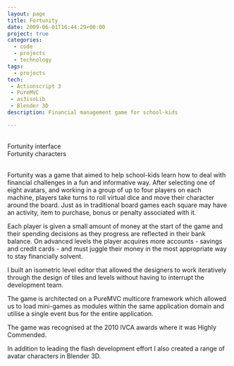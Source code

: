 ```yaml
---
layout: page
title: Fortunity
date: 2009-06-01T16:44:29+00:00
project: true
categories:
  - code
  - projects
  - technology
tags:
  - projects
tech:
 - Actionscript 3
 - PureMVC
 - as3isoLib
 - Blender 3D
description: Financial management game for school-kids

---
```


<div class="img_row">
	<img class="col two left" src="{{ site.baseurl }}/images/heroes/fortunity_large3.jpg" alt="" title="fortunity"/>
	<img class="col one right" src="{{ site.baseurl }}/images/heroes/fortunity-characters.jpg" alt="" title="characters"/>
</div>
<div class="col two left caption">
	Fortunity interface
</div>
<div class="col one right caption">
	Fortunity characters
</div>
<br/>

Fortunity was a game that aimed to help school-kids learn how to deal with financial challenges in a fun and informative way. After selecting one of eight avatars, and working in a group of up to four players on each machine, players take turns to roll virtual dice and move their character around the board. Just as in traditional board games each square may have an activity, item to purchase, bonus or penalty associated with it. 

Each player is given a small amount of money at the start of the game and their spending decisions as they progress are reflected in their bank balance. On advanced levels the player acquires more accounts - savings and credit cards - and must juggle their money in the most appropriate way to stay financially solvent. 

I built an isometric level editor that allowed the designers to work iteratively through the design of tiles and levels without having to interrupt the development team. 

The game is architected on a PureMVC multicore framework which allowed us to load mini-games as modules within the same application domain and utilise a single event bus for the entire application. 

The game was recognised at the 2010 IVCA awards where it was Highly Commended.

In addition to leading the flash development effort I also created a range of avatar characters in Blender 3D.